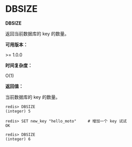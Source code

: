 
# DBSIZE

**DBSIZE**

返回当前数据库的 key 的数量。

**可用版本：**

&gt;= 1.0.0

**时间复杂度：**

O(1)

**返回值：**

当前数据库的 key 的数量。

```
redis> DBSIZE
(integer) 5

redis> SET new_key "hello_moto"     # 增加一个 key 试试
OK

redis> DBSIZE
(integer) 6

```
